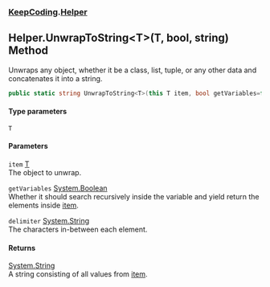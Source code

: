 ### [KeepCoding](KeepCoding.md 'KeepCoding').[Helper](KeepCoding_Helper.md 'KeepCoding.Helper')
## Helper.UnwrapToString&lt;T&gt;(T, bool, string) Method
Unwraps any object, whether it be a class, list, tuple, or any other data and concatenates it into a string.  
```csharp
public static string UnwrapToString<T>(this T item, bool getVariables=false, string delimiter=", ");
```
#### Type parameters
<a name='KeepCoding_Helper_UnwrapToString_T_(T_bool_string)_T'></a>
`T`  
  
#### Parameters
<a name='KeepCoding_Helper_UnwrapToString_T_(T_bool_string)_item'></a>
`item` [T](KeepCoding_Helper_UnwrapToString_T_(T_bool_string).md#KeepCoding_Helper_UnwrapToString_T_(T_bool_string)_T 'KeepCoding.Helper.UnwrapToString&lt;T&gt;(T, bool, string).T')  
The object to unwrap.
  
<a name='KeepCoding_Helper_UnwrapToString_T_(T_bool_string)_getVariables'></a>
`getVariables` [System.Boolean](https://docs.microsoft.com/en-us/dotnet/api/System.Boolean 'System.Boolean')  
Whether it should search recursively inside the variable and yield return the elements inside [item](KeepCoding_Helper_UnwrapToString_T_(T_bool_string).md#KeepCoding_Helper_UnwrapToString_T_(T_bool_string)_item 'KeepCoding.Helper.UnwrapToString&lt;T&gt;(T, bool, string).item').
  
<a name='KeepCoding_Helper_UnwrapToString_T_(T_bool_string)_delimiter'></a>
`delimiter` [System.String](https://docs.microsoft.com/en-us/dotnet/api/System.String 'System.String')  
The characters in-between each element.
  
#### Returns
[System.String](https://docs.microsoft.com/en-us/dotnet/api/System.String 'System.String')  
A string consisting of all values from [item](KeepCoding_Helper_UnwrapToString_T_(T_bool_string).md#KeepCoding_Helper_UnwrapToString_T_(T_bool_string)_item 'KeepCoding.Helper.UnwrapToString&lt;T&gt;(T, bool, string).item').
